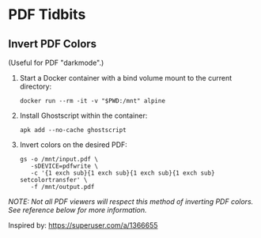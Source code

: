# PDF Tidbits

## Invert PDF Colors

(Useful for PDF "darkmode".)

1. Start a Docker container with a bind volume mount to the current directory:

    ```
    docker run --rm -it -v "$PWD:/mnt" alpine
    ```

2. Install Ghostscript within the container:

    ```
    apk add --no-cache ghostscript
    ```

3. Invert colors on the desired PDF:

    ```
    gs -o /mnt/input.pdf \
       -sDEVICE=pdfwrite \
       -c '{1 exch sub}{1 exch sub}{1 exch sub}{1 exch sub} setcolortransfer' \
       -f /mnt/output.pdf
    ```

_NOTE: Not all PDF viewers will respect this method of inverting PDF colors. See reference below for more information._

Inspired by: https://superuser.com/a/1366655
